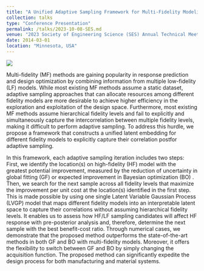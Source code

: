 ```yaml
---
title: "A Unified Adaptive Sampling Framework for Multi-Fidelity Modeling and Bayesian Optimization via Latent Variable Gaussian Process"
collection: talks
type: "Conference Presentation"
permalink: /talks/2023-10-08-SES.md
venue: "2023 Society of Engineering Science (SES) Annual Technical Meeting"
date: 2014-03-01
location: "Minnesota, USA"
---
```



<img src="https://yiping514.github.io/chenyp.github.io/images/2023_SES.jpg">

Multi-fidelity (MF) methods are gaining popularity in response prediction and design optimization by combining information from multiple low-fidelity (LF) models. While most existing MF methods assume a static dataset, adaptive sampling approaches that can allocate resources among different fidelity models are more desirable to achieve higher efficiency in the exploration and exploitation of the design space. Furthermore, most existing MF methods assume hierarchical fidelity levels and fail to explicitly and simultaneously capture the intercorrelation between multiple fidelity levels, making it difficult to perform adaptive sampling. To address this hurdle, we propose a framework that constructs a unified latent embedding for different fidelity models to explicitly capture their correlation postfor adaptive sampling.  

In this framework, each adaptive sampling iteration includes two steps: First, we identify the location(s) on high-fidelity (HF) model with the greatest potential improvement, measured by the reduction of uncertainty in global fitting (GF)  or expected improvement in Bayesian optimization (BO) . Then, we search for the next sample across all fidelity levels that maximize the improvement per unit cost at the location(s) identified in the first step. This is made possible by using one single Latent Variable Gaussian Process (LVGP) model that maps different fidelity models into an interpretable latent space to capture their correlations without assuming hierarchical fidelity levels. It enables us to assess how HF/LF sampling candidates will affect HF response with pre-posterior analysis and, therefore, determine the next sample with the best benefit-cost ratio. Through numerical cases, we demonstrate that the proposed method outperforms the state-of-the-art methods in both GF and BO with multi-fidelity models. Moreover, it offers the flexibility to switch between GF and BO by simply changing the acquisition function. The proposed method can significantly expedite the design process for both manufacturing and material systems.  

